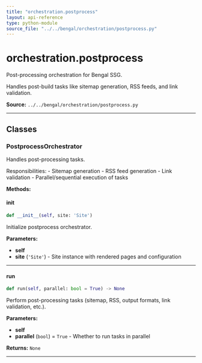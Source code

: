 ```yaml
---
title: "orchestration.postprocess"
layout: api-reference
type: python-module
source_file: "../../bengal/orchestration/postprocess.py"
---
```


# orchestration.postprocess

Post-processing orchestration for Bengal SSG.

Handles post-build tasks like sitemap generation, RSS feeds, and link validation.

**Source:** `../../bengal/orchestration/postprocess.py`

---

## Classes

### PostprocessOrchestrator


Handles post-processing tasks.

Responsibilities:
    - Sitemap generation
    - RSS feed generation
    - Link validation
    - Parallel/sequential execution of tasks




**Methods:**

#### __init__

```python
def __init__(self, site: 'Site')
```

Initialize postprocess orchestrator.

**Parameters:**

- **self**
- **site** (`'Site'`) - Site instance with rendered pages and configuration







---
#### run

```python
def run(self, parallel: bool = True) -> None
```

Perform post-processing tasks (sitemap, RSS, output formats, link validation, etc.).

**Parameters:**

- **self**
- **parallel** (`bool`) = `True` - Whether to run tasks in parallel

**Returns:** `None`






---



